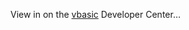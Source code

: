 View in on the [vbasic](http://msdn.microsoft.com/vbasic/default.aspx?pull=/library/en-us/dnwinforms/html/clickonce.asp) Developer Center&#8230;
